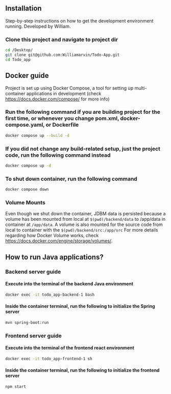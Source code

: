 ## Installation

Step-by-step instructions on how to get the development environment running. Developed by William. 

### Clone this project and navigate to project dir

```sh
cd /Desktop/
git clone git@github.com:Williamarvin/Todo-App.git
cd Todo_app
```

## Docker guide
Project is set up using Docker Compose, a tool for setting up multi-container applications in development (check https://docs.docker.com/compose/ for more info)


### Run the following command if you are building project for the first time, or whenever you change pom.xml, docker-compose.yaml, or Dockerfile

```sh
docker compose up --build -d
```

### If you did not change any build-related setup, just the project code, run the following command instead

```sh
docker compose up -d
```

### To shut down container, run the following command

```sh
docker compose down
```

### Volume Mounts

Even though we shut down the container, JDBM data is persisted because a volume has been mounted from local at `$(pwd)/backend/data` to /app/data in container at `/app/data`.
A volume is also mounted for the source code from local to container with the `$(pwd)/backend/src:/app/src`
For more details regarding how Docker Volume works, check https://docs.docker.com/engine/storage/volumes/.

## How to run Java applications?

### Backend server guide

#### Execute into the terminal of the backend Java environment

```sh
docker exec -it todo_app-backend-1 bash
```

#### Inside the container terminal, run the following to initialize the Spring server

```sh
mvn spring-boot:run
```

### Frontend server guide

#### Execute into the terminal of the frontend react environment

```sh
docker exec -it todo_app-frontend-1 sh
```

#### Inside the container terminal, run the following to initialize the frontend server

```sh
npm start
```
